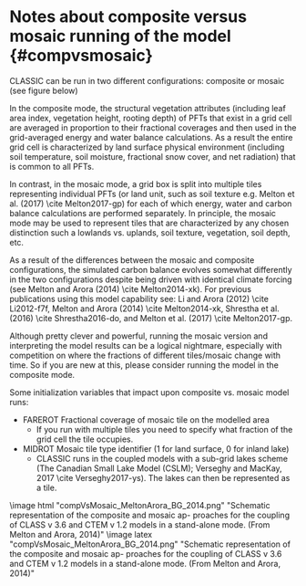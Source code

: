 # Notes about composite versus mosaic running of the model {#compvsmosaic}

CLASSIC can be run in two different configurations: composite or mosaic (see figure below)

In the composite mode, the structural vegetation attributes (including leaf area index, vegetation height, rooting depth) of PFTs that exist in a grid cell are averaged in proportion to their fractional coverages and then used in the grid-averaged energy and water balance calculations. As a result the entire grid cell is characterized by land surface physical environment (including soil temperature, soil moisture, fractional snow cover, and net radiation) that is common to all PFTs.

In contrast, in the mosaic mode, a grid box is split into multiple tiles representing individual PFTs (or land unit, such as soil texture e.g. Melton et al. (2017) \cite Melton2017-gp) for each of which energy, water and carbon balance calculations are performed separately. In principle, the mosaic mode may be used to represent tiles that are characterized by any chosen distinction such a lowlands vs. uplands, soil texture, vegetation, soil depth, etc.

As a result of the differences between the mosaic and composite configurations, the simulated carbon balance evolves somewhat differently in the two configurations despite being driven with identical climate forcing (see Melton and Arora (2014) \cite Melton2014-xk). For previous publications using this model capability see: Li and Arora (2012) \cite Li2012-f7f, Melton and Arora (2014) \cite Melton2014-xk, Shrestha et al. (2016) \cite Shrestha2016-do, and Melton et al. (2017) \cite Melton2017-gp.

Although pretty clever and powerful, running the mosaic version and interpreting the model results can be a logical nightmare, especially with competition on where the fractions of different tiles/mosaic change with time. So if you are new at this, please consider running the model in the composite mode.


Some initialization variables that impact upon composite vs. mosaic model runs:

- FAREROT Fractional coverage of mosaic tile on the modelled area
  - If you run with multiple tiles you need to specify what fraction of the grid cell the tile occupies.
- MIDROT Mosaic tile type identifier (1 for land surface, 0 for inland lake)
  - CLASSIC runs in the coupled models with a sub-grid lakes scheme (The Canadian Small Lake Model (CSLM); Verseghy and MacKay, 2017 \cite Verseghy2017-ys). The lakes can then be represented as a tile.


\image html "compVsMosaic_MeltonArora_BG_2014.png" "Schematic representation of the composite and mosaic ap- proaches for the coupling of CLASS v 3.6 and CTEM v 1.2 models in a stand-alone mode. (From Melton and Arora, 2014)"
\image latex "compVsMosaic_MeltonArora_BG_2014.png" "Schematic representation of the composite and mosaic ap- proaches for the coupling of CLASS v 3.6 and CTEM v 1.2 models in a stand-alone mode. (From Melton and Arora, 2014)"
